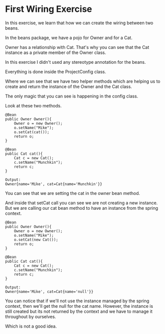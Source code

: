 # First Wiring Exercise

In this exercise, we learn that how we can create the wiring between two beans.

In the beans package, we have a pojo for Owner and for a Cat.

Owner has a relationship with Cat. That's why you can see that the Cat instance
as a private member of the Owner class. 

In this exercise I didn't used any stereotype annotation for the beans.

Everything is done inside the ProjectConfig class. 

Where we can see that we have two helper methods which are helping us to create and return the instance
of the Owner and the Cat class. 

The only magic that you can see is happening in the config class.

Look at these two methods.

    @Bean
    public Owner Owner(){
        Owner o = new Owner();
        o.setName("Mike");
        o.setCat(cat());
        return o;
    }

    @Bean
    public Cat cat(){
        Cat c = new Cat();
        c.setName("Munchkin");
        return c;
    }
    
    Output:
    Owner{name='Mike', cat=Cat{name='Munchkin'}}


You can see that we are setting the cat in the owner bean method.

And inside that setCat call you can see we are not creating a new instance.
But we are calling our cat bean method to have an instance from the spring context.



    @Bean
    public Owner Owner(){
        Owner o = new Owner();
        o.setName("Mike");
        o.setCat(new Cat());
        return o;
    }

    @Bean
    public Cat cat(){
        Cat c = new Cat();
        c.setName("Munchkin");
        return c;
    }
    
    Output:
    Owner{name='Mike', cat=Cat{name='null'}}

You can notice that if we'll not use the instance managed by the spring context,
then we'll get the null for the cat name. However, the instance is still created
but its not returned by the context and we have to manage it throughout by ourselves.

Which is not a good idea.

